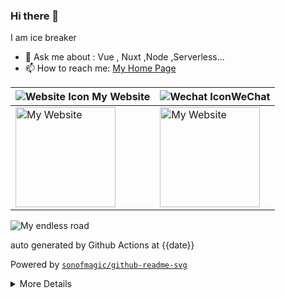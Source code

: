 ### Hi there 👋

I am ice breaker

- 💬 Ask me about : Vue , Nuxt ,Node ,Serverless...
- 📫 How to reach me: [My Home Page](https://icebreaker.top/)

| <img src="https://github-readme-svg.vercel.app/api/v1/svg/icon?value=ChromeFilled&fill=%235193FB&size=24px" alt="Website Icon" /> My Website     | <img src="https://github-readme-svg.vercel.app/api/v1/svg/icon?value=WechatOutlined&fill=%230DCB19&size=24px" alt="Wechat Icon" />WeChat                          |
| ------------------------------------------------------------------------------------------------------------------------------------------------ | ----------------------------------------------------------------------------------------------------------------------------------------------------------------- |
| <img width="160" height="160" src="https://github-readme-svg.vercel.app/api/v1/svg/qrcode?value=https://www.icebreaker.top/" alt="My Website" /> | <img width="160" height="160" src="https://github-readme-svg.vercel.app/api/v1/svg/qrcode?value=https://u.wechat.com/EAVzgOGBnATKcePfVWr_QyQ" alt="My Website" /> |

<img src="https://github-readme-svg.vercel.app/api/v1/svg/road?cartype=normal&p=center" alt="My endless road" />

auto generated by Github Actions at {{date}}

Powered by [`sonofmagic/github-readme-svg`](https://github.com/sonofmagic/github-readme-svg)

<details>

<summary>More Details</summary>

```
{{replace}}
```

</details>

